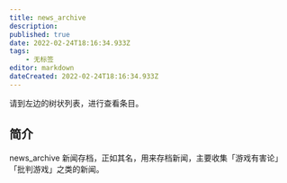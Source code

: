 ```yaml
---
title: news_archive
description:
published: true
date: 2022-02-24T18:16:34.933Z
tags:
    - 无标签
editor: markdown
dateCreated: 2022-02-24T18:16:34.933Z
---
```


请到左边的树状列表，进行查看条目。

## 简介

news_archive 新闻存档，正如其名，用来存档新闻，主要收集「游戏有害论」「批判游戏」之类的新闻。
